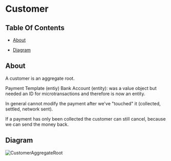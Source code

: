 # Customer

## Table Of Contents

* [About](#about)

* [Diagram](#diagram)

## About

A customer is an aggregate root.

Payment Template (entiy)
Bank Account (entity): was a value object but needed an ID for microtransactions and therefore is now an entity.

In general cannot modify the payment after we've "touched" it (collected, settled, network sent).

If a payment has only been collected the customer can still cancel, because we can send the money back.

## Diagram

![CustomerAggregateRoot](https://raw.githubusercontent.com/AlliedPayment/Documentation/master/KBs/assets/customer_agg_root.png?token=AGnIbQrzcRHz4836bnfq2qne4CWMcyaTks5aeNJiwA%3D%3D)
